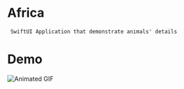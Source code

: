 # Africa
``` SwiftUI Application that demonstrate animals' details```
# Demo
![Animated GIF](gif/demo.gif)

